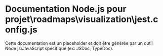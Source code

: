 # Documentation Node.js pour projet\roadmaps\visualization\jest.config.js

Cette documentation est un placeholder et doit être générée par un outil Node.js/JavaScript spécifique (ex: JSDoc, TypeDoc).
